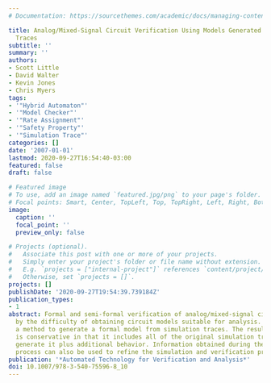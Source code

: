```yaml
---
# Documentation: https://sourcethemes.com/academic/docs/managing-content/

title: Analog/Mixed-Signal Circuit Verification Using Models Generated from Simulation
  Traces
subtitle: ''
summary: ''
authors:
- Scott Little
- David Walter
- Kevin Jones
- Chris Myers
tags:
- '"Hybrid Automaton"'
- '"Model Checker"'
- '"Rate Assignment"'
- '"Safety Property"'
- '"Simulation Trace"'
categories: []
date: '2007-01-01'
lastmod: 2020-09-27T16:54:40-03:00
featured: false
draft: false

# Featured image
# To use, add an image named `featured.jpg/png` to your page's folder.
# Focal points: Smart, Center, TopLeft, Top, TopRight, Left, Right, BottomLeft, Bottom, BottomRight.
image:
  caption: ''
  focal_point: ''
  preview_only: false

# Projects (optional).
#   Associate this post with one or more of your projects.
#   Simply enter your project's folder or file name without extension.
#   E.g. `projects = ["internal-project"]` references `content/project/deep-learning/index.md`.
#   Otherwise, set `projects = []`.
projects: []
publishDate: '2020-09-27T19:54:39.739184Z'
publication_types:
- 1
abstract: Formal and semi-formal verification of analog/mixed-signal circuits is complicated
  by the difficulty of obtaining circuit models suitable for analysis. We propose
  a method to generate a formal model from simulation traces. The resulting model
  is conservative in that it includes all of the original simulation traces used to
  generate it plus additional behavior. Information obtained during the model generation
  process can also be used to refine the simulation and verification process.
publication: '*Automated Technology for Verification and Analysis*'
doi: 10.1007/978-3-540-75596-8_10
---
```

